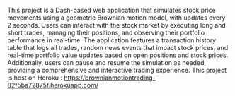This project is a Dash-based web application that simulates stock price movements using a geometric Brownian motion model, with updates every 2 seconds. Users can interact with the stock market by executing long and short trades, managing their positions, and observing their portfolio performance in real-time. The application features a transaction history table that logs all trades, random news events that impact stock prices, and real-time portfolio value updates based on open positions and stock prices. Additionally, users can pause and resume the simulation as needed, providing a comprehensive and interactive trading experience.
This project is host on Heroku : https://brownianmotiontrading-82f5ba72875f.herokuapp.com/
